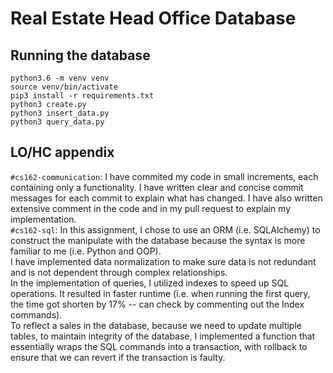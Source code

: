 # Real Estate Head Office Database
## Running the database
```
python3.6 -m venv venv
source venv/bin/activate
pip3 install -r requirements.txt
python3 create.py
python3 insert_data.py
python3 query_data.py
```
## LO/HC appendix
`#cs162-communication`: I have commited my code in small increments, each containing only a functionality. I have written clear and concise commit messages for each commit to explain what has changed. I have also written extensive comment in the code and in my pull request to explain my implementation.  
`#cs162-sql`: In this assignment, I chose to use an ORM (i.e. SQLAlchemy) to construct the manipulate with the database because the syntax is more familiar to me (i.e. Python and OOP).  
I have implemented data normalization to make sure data is not redundant and is not dependent through complex relationships.  
In the implementation of queries, I utilized indexes to speed up SQL operations. It resulted in faster runtime (i.e. when running the first query, the time got shorten by 17% -- can check by commenting out the Index commands).  
To reflect a sales in the database, because we need to update multiple tables, to maintain integrity of the database, I implemented a function that essentially wraps the SQL commands into a transaction, with rollback to ensure that we can revert if the transaction is faulty.  
